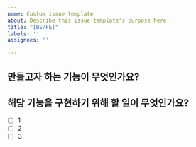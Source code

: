 ```yaml
---
name: Custom issue template
about: Describe this issue template's purpose here.
title: "[BE/FE]"
labels: ''
assignees: ''

---
```


## 만들고자 하는 기능이 무엇인가요? 

## 해당 기능을 구현하기 위해 할 일이 무엇인가요? 
- [ ] 1 
- [ ] 2 
- [ ] 3
